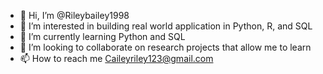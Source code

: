 - 👋 Hi, I’m @Rileybailey1998
- 👀 I’m interested in building real world application in Python, R, and SQL
- 🌱 I’m currently learning Python and SQL
- 💞️ I’m looking to collaborate on research projects that allow me to learn
- 📫 How to reach me Caileyriley123@gmail.com

<!---
Rileybailey1998/Rileybailey1998 is a ✨ special ✨ repository because its `README.md` (this file) appears on your GitHub profile.
You can click the Preview link to take a look at your changes.
--->
